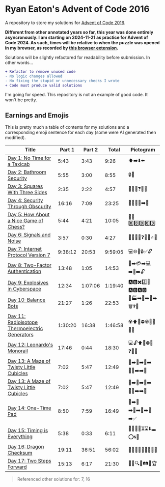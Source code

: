 # Ryan Eaton's Advent of Code 2016

A repository to store my solutions for [Advent of Code 2016](https://adventofcode.com/2016).

**Different from other annotated years so far, this year was done entirely asyncronously. I am starting on 2024-11-21 as practice for Advent of Code 2024. As such, times will be relative to when the puzzle was opened in my browser, as recorded by [this browser extension](https://chromewebstore.google.com/detail/advent-of-code-part-2-tim/fhmjpoppaplfhgnknpbaaklgdnnimfbn?pli=1).**

Solutions will be slightly refactored for readability before submission. In other words...

```diff
+ Refactor to remove unused code
- No logic changes allowed
- No fixing the stupid or unnecessary checks I wrote
+ Code must produce valid solutions
```

I'm going for speed. This repository is not an example of good code. It won't be pretty.

## Earnings and Emojis

This is pretty much a table of contents for my solutions and a corresponding emoji sentence for each day (some were AI generated then modified).

| Title                                                         | Part 1  | Part 2  | Total   | Pictogram          |
|---------------------------------------------------------------|---------|---------|---------|--------------------|
| [Day 1: No Time for a Taxicab](notes/1.md)                    | 5:43    | 3:43    | 9:26    | ⬆️➡️⬇️⬅️               |
| [Day 2: Bathroom Security](notes/2.md)                        | 5:55    | 3:00    | 8:55    | 🔒🚽               |
| [Day 3: Squares With Three Sides](notes/3.md)                 | 2:35    | 2:22    | 4:57    | 📏📏📏❓🟰📐        |
| [Day 4: Security Through Obscurity](notes/4.md)               | 16:16   | 7:09    | 23:25   | 🚪🔑🧮🔤➡️🎁        |
| [Day 5: How About a Nice Game of Chess?](notes/5.md)          | 5:44    | 4:21    | 10:05   | 🤬🟰0️⃣0️⃣0️⃣0️⃣0️⃣          |
| [Day 6: Signals and Noise](notes/6.md)                        | 3:57    | 0:30    | 4:27    | 🎅📡📶❌❓🔤✅⭐🎄     |
| [Day 7: Internet Protocol Version 7](notes/7.md)              | 9:38:12 | 20:53   | 9:59:05 | 💻🌐🔢🔒✅🔓        |
| [Day 8: Two-Factor Authentication](notes/8.md)                | 13:48   | 1:05    | 14:53   | 🚪➡️💳➡️💻➡️🔢➡️🔓     |
| [Day 9: Explosives in Cyberspace](notes/9.md)                 | 12:34   | 1:07:06 | 1:19:40 | 🅰️🅱️✖️2️⃣🟰🅰️🅱️🅰️🅱️   |
| [Day 10: Balance Bots](notes/10.md)                           | 21:27   | 1:26    | 22:53   | 🤖🏭➡️🔢➡️🤖➡️🗑️❓🤖   |
| [Day 11: Radioisotope Thermoelectric Generators](notes/11.md) | 1:30:20 | 16:38   | 1:46:58 | ☢️⬆️🏢⛔☢️🤖🔌🚫🤯     |
| [Day 12: Leonardo's Monorail](notes/12.md)                    | 17:46   | 0:44    | 18:30   | 💻🔓⬆️🚂⛔🔑❓🔢✅     |
| [Day 13: A Maze of Twisty Little Cubicles](notes/13.md)       | 7:02    | 5:47    | 12:49   | 🏢➡️🔢➡️🧱➡️🧑‍💼➡️➡️🎯   |
| [Day 13: A Maze of Twisty Little Cubicles](notes/13.md)       | 7:02    | 5:47    | 12:49   | 🏢➡️🔢➡️🧱➡️🧑‍💼➡️➡️🎯   |
| [Day 14: One-Time Pad](notes/14.md)                           | 8:50    | 7:59    | 16:49   | 🔑➡️🧂➡️🔢➡️🔽➡️🔑➡️✅   |
| [Day 15: Timing is Everything](notes/15.md)                   | 5:38    | 0:33    | 6:11    | 🎉🤖🧩🌟⏳⌛️⬇️🕳️⭕️🌀🔢 |
| [Day 16: Dragon Checksum](notes/16.md)                        | 19:11   | 36:51   | 56:02   | 🐉💾🔢🔁🔄🔀🔁🔢🧮 |
| [Day 17: Two Steps Forward](notes/17.md)                      | 15:13   | 6:17    | 21:30   | 🚪🔑🔍👣🛤️🏁🏆     |

> Referenced other solutions for: 7, 16
